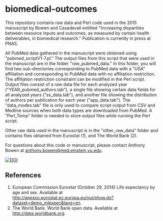 # biomedical-outcomes

This repository contains raw data and Perl code used in the 2015 manuscript by Bowen and Casadevall entitled "Increasing disparities between resource inputs and outcomes, as measured by certain health deliverables, in biomedical research." Publication is currently in press at PNAS.

All PubMed data gathered in the manuscript were obtained using "pubmed_scriptV1-7.pl." The output files from this script that were used in the manuscript are in the folder "raw_pubmed_data." In this folder, you will find two sub-directories corresponding to PubMed data with a "USA" affiliation and corresponding to PubMed data with no affiliation restriction. The affiliation restriction constraint can be modified in the Perl script. Output files consist of a raw data file for each analyzed year ("YEAR_pubmed_authors.tab"), a single file showing certain data fields for all analyzed years ("ss_data.tab"), and another file showing the distribution of authors per publication for each year ("app_data.tab"). The "data_modes.tab" file is only used to compare script output from CSV and Medline sources when both data types are downloaded from PubMed. A "Perl_Temp" folder is needed to store output files while running the Perl script.

Other raw data used in the manuscript is in the "other_raw_data" folder and contains files obtained from Eurostat (1), and The World Bank (2).

For questions about this code or manuscript, please contact Anthony Bowen at anthony.bowen@med.einstein.yu.edu.

[![DOI](https://zenodo.org/badge/doi/10.5281/zenodo.18788.svg)](http://dx.doi.org/10.5281/zenodo.18788)

## References
1. European Commission Eurostat (October 29, 2014) Life expectancy by age and sex. Available at http://appsso.eurostat.ec.europa.eu/nui/show.do?dataset=demo_mlexpec&lang=en.
2. The World Bank. World Bank open data. Available at http://data.worldbank.org.
